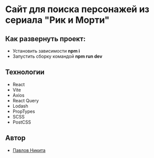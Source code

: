 # Сайт для поиска персонажей из сериала "Рик и Морти"

## Как развернуть проект:

- Установить зависимости **npm i**
- Запустить сборку командой **npm run dev**

## Технологии

- React
- Vite
- Axios
- React Query
- Lodash
- PropTypes
- SCSS
- PostCSS

## Автор

- [Павлов Никита](https://t.me/elsenimic)
